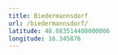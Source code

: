 ```yaml
---
title: Biedermannsdorf
url: /biedermannsdorf/
latitude: 48.083514400000006
longitude: 16.345876
---
```

